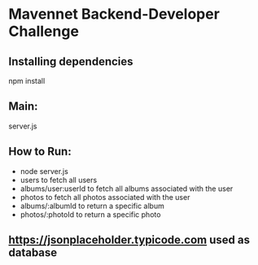 # Mavennet Backend-Developer Challenge

## Installing dependencies
  npm install 
  
## Main: 
  server.js
  
## How to Run:
  - node server.js
  - users to fetch all users
  - albums/user:userId to fetch all albums associated with the user
  - photos to fetch all photos associated with the user
  - albums/:albumId to return a specific album
  - photos/:photoId to return a specific photo
 
 ## https://jsonplaceholder.typicode.com used as database
  
